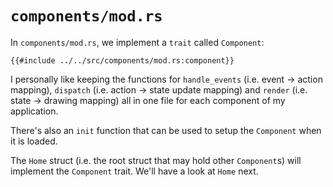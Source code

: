 # `components/mod.rs`

In `components/mod.rs`, we implement a `trait` called `Component`:

```rust,no_run,noplayground
{{#include ../../src/components/mod.rs:component}}
```

I personally like keeping the functions for `handle_events` (i.e. event -> action mapping), `dispatch` (i.e. action -> state update mapping) and `render` (i.e. state -> drawing mapping) all in one file for each component of my application.

There's also an `init` function that can be used to setup the `Component` when it is loaded.

The `Home` struct (i.e. the root struct that may hold other `Component`s) will implement the `Component` trait.
We'll have a look at `Home` next.
